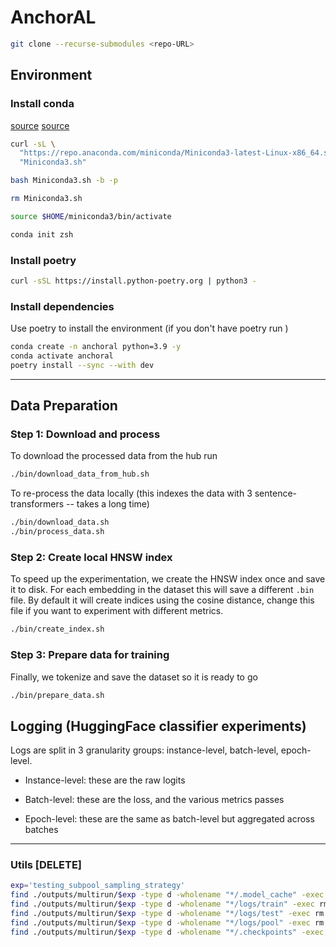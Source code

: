 # AnchorAL


```bash
git clone --recurse-submodules <repo-URL>
```

## Environment

### Install conda

[source](https://educe-ubc.github.io/conda.html)
[source](https://developers.google.com/earth-engine/guides/python_install-conda)

```bash
curl -sL \
  "https://repo.anaconda.com/miniconda/Miniconda3-latest-Linux-x86_64.sh" > \
  "Miniconda3.sh"

bash Miniconda3.sh -b -p

rm Miniconda3.sh

source $HOME/miniconda3/bin/activate

conda init zsh
```

### Install poetry

```bash
curl -sSL https://install.python-poetry.org | python3 -
```

### Install dependencies
Use poetry to install the environment (if you don't have poetry run )

```bash
conda create -n anchoral python=3.9 -y
conda activate anchoral
poetry install --sync --with dev
```


---


## Data Preparation

### Step 1: Download and process

To download the processed data from the hub run

```bash
./bin/download_data_from_hub.sh
```

To re-process the data locally (this indexes the data with 3 sentence-transformers -- takes a long time)

```bash
./bin/download_data.sh
./bin/process_data.sh
```

### Step 2: Create local HNSW index

To speed up the experimentation, we create the HNSW index once and save it to disk. For each embedding in the dataset this will save a different `.bin` file. By default it will create indices using the cosine distance, change this file if you want to experiment with different metrics. 

```bash
./bin/create_index.sh
```

### Step 3: Prepare data for training

Finally, we tokenize and save the dataset so it is ready to go

```bash
./bin/prepare_data.sh
```


## Logging (HuggingFace classifier experiments)

Logs are split in 3 granularity groups: instance-level, batch-level, epoch-level.

- Instance-level: these are the raw logits

- Batch-level: these are the loss, and the various metrics passes

- Epoch-level: these are the same as batch-level but aggregated across batches



----

### Utils [DELETE]

```bash
exp='testing_subpool_sampling_strategy'
find ./outputs/multirun/$exp -type d -wholename "*/.model_cache" -exec rm -rf {} +
find ./outputs/multirun/$exp -type d -wholename "*/logs/train" -exec rm -rf {} +
find ./outputs/multirun/$exp -type d -wholename "*/logs/test" -exec rm -rf {} +
find ./outputs/multirun/$exp -type d -wholename "*/logs/pool" -exec rm -rf {} +
find ./outputs/multirun/$exp -type d -wholename "*/.checkpoints" -exec rm -rf {} +
```
